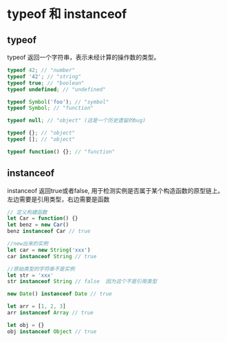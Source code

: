 # typeof 和 instanceof

## typeof

typeof 返回一个字符串，表示未经计算的操作数的类型。

```js
typeof 42; // "number"
typeof '42'; // "string"
typeof true; // "boolean"
typeof undefined; // "undefined"

typeof Symbol('foo'); // "symbol"
typeof Symbol; // "function"

typeof null; // "object" (这是一个历史遗留的bug)

typeof {}; // "object"
typeof []; // "object"

typeof function() {}; // "function"
```

## instanceof
instanceof 返回true或者false, 用于检测实例是否属于某个构造函数的原型链上。
左边需要是引用类型，右边需要是函数
```js
// 定义构建函数
let Car = function() {}
let benz = new Car()
benz instanceof Car // true

//new出来的实例
let car = new String('xxx')
car instanceof String // true

//原始类型的字符串不是实例
let str = 'xxx'
str instanceof String // false  因为这个不是引用类型

new Date() instanceof Date // true

let arr = [1, 2, 3]
arr instanceof Array // true

let obj = {}
obj instanceof Object // true

```

